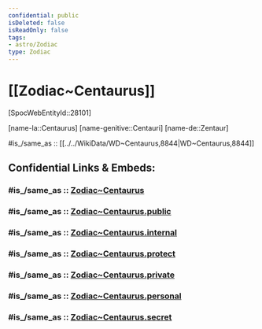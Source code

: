 ```yaml
---
confidential: public
isDeleted: false
isReadOnly: false
tags:
- astro/Zodiac
type: Zodiac
---
```


# [[Zodiac~Centaurus]] 

[SpocWebEntityId::28101]

[name-la::Centaurus]
[name-genitive::Centauri]
[name-de::Zentaur]

#is_/same_as :: [[../../WikiData/WD~Centaurus,8844|WD~Centaurus,8844]]  

## Confidential Links & Embeds: 

### #is_/same_as :: [Zodiac~Centaurus](/_Standards/Astronomy/Star~Constellation/Zodiac~Centaurus.md) 

### #is_/same_as :: [Zodiac~Centaurus.public](/_public/Astronomy/Star~Constellation/Zodiac~Centaurus.public.md) 

### #is_/same_as :: [Zodiac~Centaurus.internal](/_internal/Astronomy/Star~Constellation/Zodiac~Centaurus.internal.md) 

### #is_/same_as :: [Zodiac~Centaurus.protect](/_protect/Astronomy/Star~Constellation/Zodiac~Centaurus.protect.md) 

### #is_/same_as :: [Zodiac~Centaurus.private](/_private/Astronomy/Star~Constellation/Zodiac~Centaurus.private.md) 

### #is_/same_as :: [Zodiac~Centaurus.personal](/_personal/Astronomy/Star~Constellation/Zodiac~Centaurus.personal.md) 

### #is_/same_as :: [Zodiac~Centaurus.secret](/_secret/Astronomy/Star~Constellation/Zodiac~Centaurus.secret.md)

